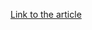 [Link to the article](https://medium.com/@simone.kraus/misconception-of-lone-wolves-in-cyberspace-c862a9b17f06?source=rss-3d60ce83d2f7------2)
